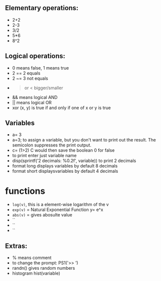 ## Elementary  operations:
-  2+2
-  2-3
-  3/2
-  5*6
-  8^2

##  Logical operations:
- 0 means false, 1 means true
- 2 == 2 equals
- 2 ~= 3 not equals
- > or < bigger/smaller
- && means logical AND
- || means logical OR
-  xor (x, y)  is true if and only if one of x or y is true

## Variables
- a= 3
- a=3; to assign a variable, but you don't want to print out the result. The semicolon suppresses the print output.
- c= (1>2) C would then save the boolean 0 for false
- to print enter just variable name
- disp(sprintf('2 decimals: %0.2f', variable)) to print 2 decimals
- format long displays variables by default 8 decimals
- format short displaysvariables by default 4 decimals

# functions
- `log(v)`, this is a element-wise logarithm of the v
- `exp(v)` = Natural Exponential Function y= e^x
- `abs(v)` = gives abosulte value
- ``
- ``
- ``

## Extras:
- % means comment
-  to change the prompt: PS1('>> ')
-  randn() gives random numbers
-  histogram hist(variable)

